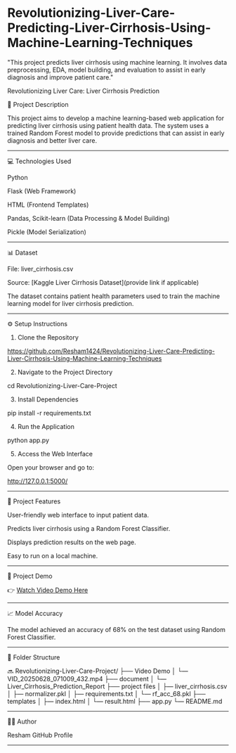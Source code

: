 # Revolutionizing-Liver-Care-Predicting-Liver-Cirrhosis-Using-Machine-Learning-Techniques
"This project predicts liver cirrhosis using machine learning. It involves data preprocessing, EDA, model building, and evaluation to assist in early diagnosis and improve patient care."

Revolutionizing Liver Care: Liver Cirrhosis Prediction

📂 Project Description

This project aims to develop a machine learning-based web application for predicting liver cirrhosis using patient health data. The system uses a trained Random Forest model to provide predictions that can assist in early diagnosis and better liver care.


---

💻 Technologies Used

Python

Flask (Web Framework)

HTML (Frontend Templates)

Pandas, Scikit-learn (Data Processing & Model Building)

Pickle (Model Serialization)



---

📊 Dataset

File: liver_cirrhosis.csv

Source: [Kaggle Liver Cirrhosis Dataset](provide link if applicable)

The dataset contains patient health parameters used to train the machine learning model for liver cirrhosis prediction.



---

⚙️ Setup Instructions

1. Clone the Repository

https://github.com/Resham1424/Revolutionizing-Liver-Care-Predicting-Liver-Cirrhosis-Using-Machine-Learning-Techniques

2. Navigate to the Project Directory

cd Revolutionizing-Liver-Care-Project

3. Install Dependencies

pip install -r requirements.txt

4. Run the Application

python app.py

5. Access the Web Interface

Open your browser and go to:

http://127.0.0.1:5000/


---

🚀 Project Features

User-friendly web interface to input patient data.

Predicts liver cirrhosis using a Random Forest Classifier.

Displays prediction results on the web page.

Easy to run on a local machine.



---

🎥 Project Demo

👉 [Watch Video Demo Here](https://github.com/Resham1424/Revolutionizing-Liver-Care-Project/blob/main/Video%20Demo/VID_20250628_071009_432.mp4)


---

📈 Model Accuracy

The model achieved an accuracy of 68% on the test dataset using Random Forest Classifier.


---

📂 Folder Structure

🔜 Revolutionizing-Liver-Care-Project/
├── Video Demo
│   └— VID_20250628_071009_432.mp4
├── document
│   └— Liver_Cirrhosis_Prediction_Report
├── project files
│   ├— liver_cirrhosis.csv
│   ├— normalizer.pkl
│   ├— requirements.txt
│   └— rf_acc_68.pkl
├── templates
│   ├— index.html
│   └— result.html
├── app.py
└— README.md


---

👩‍💼 Author

Resham
GitHub Profile


---




